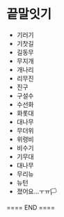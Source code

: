 # 끝말잇기

- 기러기
- 기찻길
- 길동무
- 무지개
- 개나리
- 리무진
- 진구
- 구설수
- 수선화
- 화롯대
- 대나무
- 무더위
- 위령비
- 비수기
- 기무대 
- 대나무
- 무리뉴
- 뉴턴
- 졌어요...ㅜㅠ🏳️

==== END ====